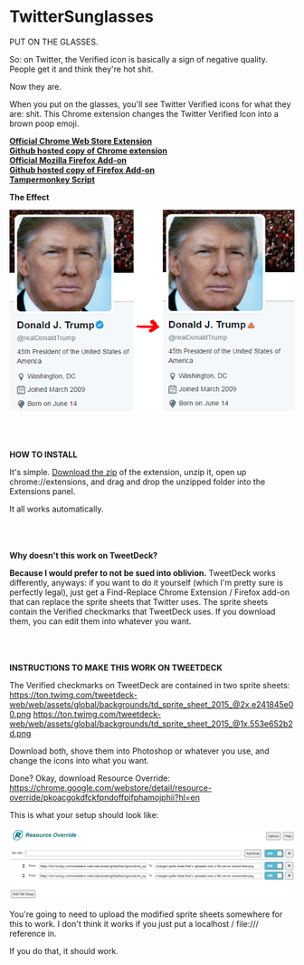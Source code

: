 # TwitterSunglasses
PUT ON THE GLASSES.

So: on Twitter, the Verified icon is basically a sign of negative quality.  People get it and think they're hot shit.

Now they are.

When you put on the glasses, you'll see Twitter Verified icons for what they are: shit.  This Chrome extension changes the Twitter Verified Icon into a brown poop emoji.

<b><a href="https://chrome.google.com/webstore/detail/twitter-verified-account/ajgilddapndgbmniliponchegglobphm">Official Chrome Web Store Extension</a></b>
<br />
<b><a href="https://github.com/icze4r/TwitterSunglasses/blob/master/Twitter-Verified-Account-Sunglasses_v0.1.0.crx">Github hosted copy of Chrome extension</a></b>
<br />
<b><a href="https://addons.mozilla.org/en-US/firefox/addon/twitter-verified-sunglasses/">Official Mozilla Firefox Add-on</a></b>
<br />
<b><a href="https://github.com/icze4r/TwitterSunglasses/blob/master/Twitter%20Verified%20Account%20Sunglasses%20-%20Version%200.1.0%20-%20Foxified.xpi">Github hosted copy of Firefox Add-on</a></b>
<br />
<b><a href="https://github.com/icze4r/TwitterSunglasses/blob/master/tampermonkey-script.txt">Tampermonkey Script</a></b>
<br />

<b>The Effect</b>

<img src="effect.png" />

<br /><br /><br />
<b>HOW TO INSTALL</b>

It's simple.  <a href="https://github.com/icze4r/TwitterSunglasses/archive/master.zip">Download the zip</a> of the extension, unzip it, open up chrome://extensions, and drag and drop the unzipped folder into the Extensions panel.

It all works automatically.


<br /><br /><br />
<b>Why doesn't this work on TweetDeck?</b>

<b>Because I would prefer to not be sued into oblivion.</b>  TweetDeck works differently, anyways: if you want to do it yourself (which I'm pretty sure is perfectly legal), just get a Find-Replace Chrome Extension / Firefox add-on that can replace the sprite sheets that Twitter uses.  The sprite sheets contain the Verified checkmarks that TweetDeck uses.  If you download them, you can edit them into whatever you want.


<br /><br /><br />
<b>INSTRUCTIONS TO MAKE THIS WORK ON TWEETDECK</b>

The Verified checkmarks on TweetDeck are contained in two sprite sheets:
https://ton.twimg.com/tweetdeck-web/web/assets/global/backgrounds/td_sprite_sheet_2015_@2x.e241845e00.png
https://ton.twimg.com/tweetdeck-web/web/assets/global/backgrounds/td_sprite_sheet_2015_@1x.553e652b2d.png

Download both, shove them into Photoshop or whatever you use, and change the icons into what you want.

Done?  Okay, download Resource Override: https://chrome.google.com/webstore/detail/resource-override/pkoacgokdfckfpndoffpifphamojphii?hl=en

This is what your setup should look like:

<img src="resourceoverride.png" />

You're going to need to upload the modified sprite sheets somewhere for this to work.  I don't think it works if you just put a localhost / file:/// reference in.

If you do that, it should work.
